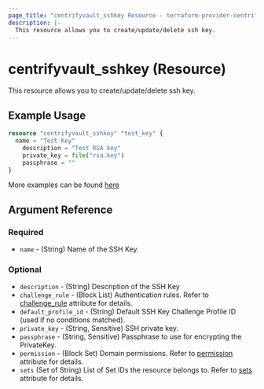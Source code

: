 ```yaml
---
page_title: "centrifyvault_sshkey Resource - terraform-provider-centrifyvault"
description: |-
  This resource allows you to create/update/delete ssh key.
---
```


# centrifyvault_sshkey (Resource)

This resource allows you to create/update/delete ssh key.

## Example Usage

```terraform
resource "centrifyvault_sshkey" "test_key" {
  name = "Test Key"
    description = "Test RSA key"
    private_key = file("rsa.key")
    passphrase = ""
}
```

More examples can be found [here](../../examples/centrifyvault_sshkey/)

## Argument Reference

### Required

- `name` - (String) Name of the SSH Key.

### Optional

- `description` - (String) Description of the SSH Key
- `challenge_rule` - (Block List) Authentication rules. Refer to [challenge_rule](./attribute_challengerule.md) attribute for details.
- `default_profile_id` - (String) Default SSH Key Challenge Profile ID (used if no conditions matched).
- `private_key` - (String, Sensitive) SSH private key.
- `passphrase` - (String, Sensitive) Passphrase to use for encrypting the PrivateKey.
- `permission` - (Block Set) Domain permissions. Refer to [permission](./attribute_permission.md) attribute for details.
- `sets` (Set of String) List of Set IDs the resource belongs to. Refer to [sets](./attribute_sets.md) attribute for details.
